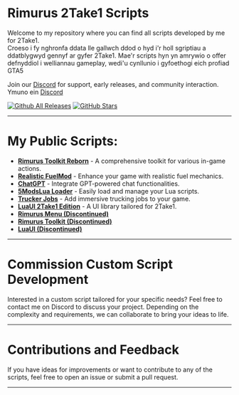 # Rimurus 2Take1 Scripts

Welcome to my repository where you can find all scripts developed by me for 2Take1. <br/>
Croeso i fy nghronfa ddata lle gallwch ddod o hyd i'r holl sgriptiau a ddatblygwyd gennyf ar gyfer 2Take1. Mae'r scripts hyn yn amrywio o offer defnyddiol i welliannau gameplay, wedi'u cynllunio i gyfoethogi eich profiad GTA5 <br/> 

Join our [Discord](https://discord.gg/gee-skid) for support, early releases, and community interaction.  <br/>
Ymuno ein [Discord](https://discord.gg/gee-skid) 

[![Github All Releases](https://img.shields.io/github/downloads/Rimmuru/Rimurus-2T1-Scripts/total.svg)]()  [![GitHub Stars](https://img.shields.io/github/stars/Rimmuru/Rimurus-2T1-Scripts?style=flat-square)]()

--- 

# My Public Scripts:
- [**Rimurus Toolkit Reborn**](https://github.com/Rimmuru/Rimurus-2T1-Scripts/blob/main/Rimurus%20Scripts/ToolkitReborn/RimurusToolkit%20Reborn%20Features.md) - A comprehensive toolkit for various in-game actions.
- [**Realistic FuelMod**](https://github.com/GoldenLys/FuelMod/releases) - Enhance your game with realistic fuel mechanics.
- [**ChatGPT**](https://github.com/Rimmuru/Rimurus-2T1-Scripts/releases/tag/gpt1.0.2) - Integrate GPT-powered chat functionalities.
- [**5ModsLua Loader**](https://github.com/Rimmuru/Gta5-Mods-Lua-Loader) - Easily load and manage your Lua scripts.
- [**Trucker Jobs**](https://tenor.com/bKl31.gif) - Add immersive trucking jobs to your game.
- [**LuaUI 2Take1 Edition**](https://github.com/Rimmuru/Rimurus-2T1-Scripts/tree/main/Rimurus%20Scripts/LuaUI%202Take1%20Edition) - A UI library tailored for 2Take1.
- [**Rimurus Menu (Discontinued)**](https://github.com/Rimmuru/Rimurus-2T1-Scripts/tree/main/Rimurus%20Scripts/Rimurus%20Menu)
- [**Rimurus Toolkit (Discontinued)**](https://github.com/Rimmuru/Rimurus-2T1-Scripts/tree/main/Rimurus%20Scripts/Rimurus%20Toolkit)
- [**LuaUI (Discontinued)**](https://github.com/Rimmuru/Rimurus-2T1-Scripts/tree/main/Rimurus%20Scripts/LuaUI)

---

# Commission Custom Script Development
Interested in a custom script tailored for your specific needs? Feel free to contact me on Discord to discuss your project. Depending on the complexity and requirements, we can collaborate to bring your ideas to life.

---

# Contributions and Feedback
If you have ideas for improvements or want to contribute to any of the scripts, feel free to open an issue or submit a pull request.

---
